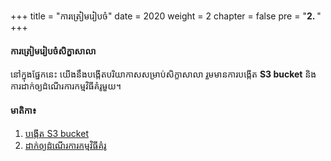 +++
title = "ការត្រៀមរៀបចំ"
date = 2020
weight = 2
chapter = false
pre = "<b>2. </b>"
+++
#### ការត្រៀមរៀបចំសិក្ខាសាលា

នៅក្នុងផ្នែកនេះ យើងនឹងបង្កើតបរិយាកាសសម្រាប់សិក្ខាសាលា រួមមានការបង្កើត **S3 bucket** និងការដាក់ឲ្យដំណើរការកម្មវិធីគំរូមួយ។

#### មាតិកា៖

1. [បង្កើត S3 bucket](2.1-creates3/)
2. [ដាក់ឲ្យដំណើរការកម្មវិធីគំរូ](2.2-deploythesamplewebapp/)